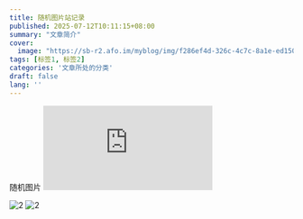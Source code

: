 ```yaml
---
title: 随机图片站记录
published: 2025-07-12T10:11:15+08:00
summary: "文章简介"
cover:
  image: "https://sb-r2.afo.im/myblog/img/f286ef4d-326c-4c7c-8a1e-ed150937a12b.webp"
tags: [标签1, 标签2]
categories: '文章所处的分类'
draft: false 
lang: ''
---
```


随机图片
![1](https://rpic.origz.com/api.php?category=ai)

![2](https://t.alcy.cc/ai)
![2](https://imgapi.xl0408.top/)